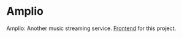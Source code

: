 # Amplio
Amplio: Another music streaming service.
[Frontend](https://github.com/vgoel30/amplio-frontend.git) for this project.
